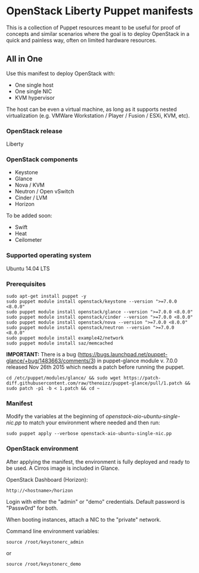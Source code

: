 OpenStack Liberty Puppet manifests
===============================

This is a collection of Puppet resources meant to be useful for proof of
concepts and similar scenarios where the goal is to deploy OpenStack in a
quick and painless way, often on limited hardware resources.

All in One
----------

Use this manifest to deploy OpenStack with:

* One single host
* One single NIC
* KVM hypervisor

The host can be even a virtual machine, as long as it supports nested
virtualization (e.g. VMWare Workstation / Player / Fusion / ESXi, KVM, etc).

### OpenStack release

Liberty

### OpenStack components

* Keystone
* Glance
* Nova / KVM
* Neutron / Open vSwitch
* Cinder / LVM
* Horizon

To be added soon:

* Swift
* Heat
* Ceilometer

### Supported operating system

Ubuntu 14.04 LTS

### Prerequisites

    sudo apt-get install puppet -y
    sudo puppet module install openstack/keystone --version ">=7.0.0 <8.0.0"
    sudo puppet module install openstack/glance --version ">=7.0.0 <8.0.0"
    sudo puppet module install openstack/cinder --version ">=7.0.0 <8.0.0"
    sudo puppet module install openstack/nova --version ">=7.0.0 <8.0.0"
    sudo puppet module install openstack/neutron --version ">=7.0.0 <8.0.0"
    sudo puppet module install example42/network
    sudo puppet module install saz/memcached

**IMPORTANT:** There is a bug (https://bugs.launchpad.net/puppet-glance/+bug/1483663/comments/3) in puppet-glance module v. 7.0.0 released Nov 26th 2015 which needs a patch before running the puppet.

    cd /etc/puppet/modules/glance/ && sudo wget https://patch-diff.githubusercontent.com/raw/thenoizz/puppet-glance/pull/1.patch && sudo patch -p1 -b < 1.patch && cd ~

### Manifest

Modify the variables at the beginning of _openstack-aio-ubuntu-single-nic.pp_
to match your environment where needed and then run:

    sudo puppet apply --verbose openstack-aio-ubuntu-single-nic.pp

### OpenStack environment

After applying the manifest, the environment is fully deployed and ready to be
used. A Cirros image is included in Glance.

OpenStack Dashboard (Horizon):

    http://<hostname>/horizon

Login with either the "admin" or "demo" credentials. Default password is
"Passw0rd" for both.

When booting instances, attach a NIC to the "private" network.

Command line environment variables:

    source /root/keystonerc_admin

or

    source /root/keystonerc_demo
